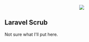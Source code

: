 <p align="center"><img src="https://laravel.com/assets/img/components/logo-laravel.svg"></p>



## Laravel Scrub
Not sure what I'll put here.
